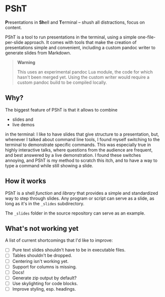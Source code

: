 # PShT

**P**resentations in **Sh**ell and **T**erminal – shush all
distractions, focus on content.

PShT is a tool to run presentations in the terminal, using a
simple one-file-per-slide approach. It comes with tools that make
the creation of presentations simple and convenient, including a
custom pandoc writer to generate slides from Markdown.

> **Warning**
>
> This uses an experimental pandoc Lua module, the code for which
> hasn't been merged yet. Using the custom writer would require
> a custom pandoc build to be compiled locally.

## Why?

The biggest feature of PShT is that it allows to combine

- slides and
- live demos

in the terminal: I like to have slides that give structure to a
presentation, but, whenever I talked about command line tools, I
found myself switching to the terminal to demonstrate specific
commands. This was especially true in highly interactive talks,
where questions from the audience are frequent, and best answered
by a live demonstration. I found these switches annoying, and PShT
is my method to scratch this itch, and to have a way to type a
command while still showing a slide.

## How it works

PShT is a shell *function* and *library* that provides a simple
and standardized way to step through slides. Any program or script
can serve as a slide, as long as it's in the `_slides`
subdirectory.

The `_slides` folder in the source repository can serve as an
example.

## What's not working yet

A list of current shortcomings that I'd like to improve:

- [ ] Pure text slides shouldn't have to be in executable files.
- [ ] Tables shouldn't be dropped.
- [ ] Centering isn't working yet.
- [ ] Support for columns is missing.
- [ ] Docs!
- [ ] Generate zip output by default?
- [ ] Use skylighting for code blocks.
- [ ] Improve styling, esp. headings.
